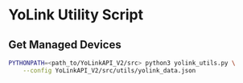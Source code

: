# YoLink Utility Script

## Get Managed Devices

```bash
PYTHONPATH=<path_to/YoLinkAPI_V2/src> python3 yolink_utils.py \
    --config YoLinkAPI_V2/src/utils/yolink_data.json
```